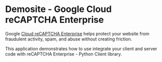 # Demosite - Google Cloud reCAPTCHA Enterprise

Google [Cloud reCAPTCHA Enterprise](https://cloud.google.com/recaptcha-enterprise) helps protect your website from fraudulent activity, spam, and abuse without creating friction.

This application demonstrates how to use integrate your client and server code with reCAPTCHA Enterprise - Python Client library.

